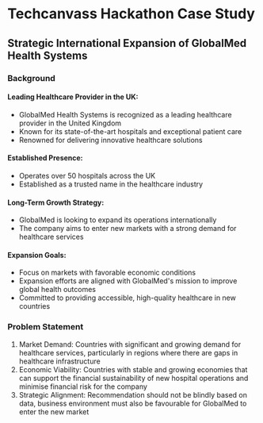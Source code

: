# Techcanvass Hackathon Case Study
## Strategic International Expansion of GlobalMed Health Systems
### Background
#### Leading Healthcare Provider in the UK:
- GlobalMed Health Systems is recognized as a leading healthcare provider in the United Kingdom
- Known for its state-of-the-art hospitals and exceptional patient care
- Renowned for delivering innovative healthcare solutions

#### Established Presence:
- Operates over 50 hospitals across the UK
- Established as a trusted name in the healthcare industry

#### Long-Term Growth Strategy:
- GlobalMed is looking to expand its operations internationally
- The company aims to enter new markets with a strong demand for healthcare services

#### Expansion Goals:
- Focus on markets with favorable economic conditions
- Expansion efforts are aligned with GlobalMed's mission to improve global health outcomes
- Committed to providing accessible, high-quality healthcare in new countries

### Problem Statement
1. Market Demand: Countries with significant and growing demand for healthcare services, particularly in regions where there are gaps in healthcare infrastructure
2. Economic Viability: Countries with stable and growing economies that can support the financial sustainability of new hospital operations and minimise financial risk for the company
3. Strategic Alignment: Recommendation should not be blindly based on data, business environment must also be favourable for GlobalMed to enter the new market
